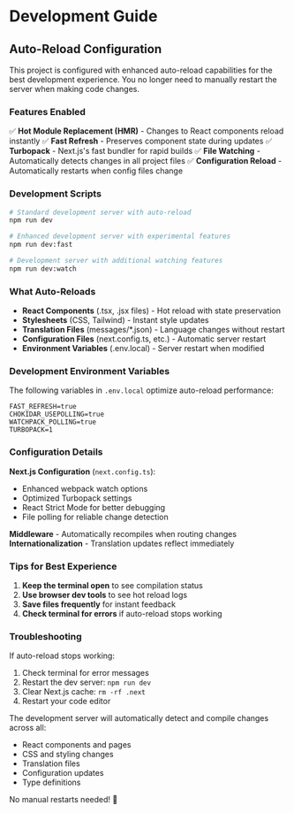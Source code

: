 # Development Guide

## Auto-Reload Configuration

This project is configured with enhanced auto-reload capabilities for the best development experience. You no longer need to manually restart the server when making code changes.

### Features Enabled

✅ **Hot Module Replacement (HMR)** - Changes to React components reload instantly
✅ **Fast Refresh** - Preserves component state during updates
✅ **Turbopack** - Next.js's fast bundler for rapid builds
✅ **File Watching** - Automatically detects changes in all project files
✅ **Configuration Reload** - Automatically restarts when config files change

### Development Scripts

```bash
# Standard development server with auto-reload
npm run dev

# Enhanced development server with experimental features
npm run dev:fast

# Development server with additional watching features
npm run dev:watch
```

### What Auto-Reloads

- **React Components** (.tsx, .jsx files) - Hot reload with state preservation
- **Stylesheets** (CSS, Tailwind) - Instant style updates
- **Translation Files** (messages/*.json) - Language changes without restart
- **Configuration Files** (next.config.ts, etc.) - Automatic server restart
- **Environment Variables** (.env.local) - Server restart when modified

### Development Environment Variables

The following variables in `.env.local` optimize auto-reload performance:

```env
FAST_REFRESH=true
CHOKIDAR_USEPOLLING=true
WATCHPACK_POLLING=true
TURBOPACK=1
```

### Configuration Details

**Next.js Configuration** (`next.config.ts`):
- Enhanced webpack watch options
- Optimized Turbopack settings
- React Strict Mode for better debugging
- File polling for reliable change detection

**Middleware** - Automatically recompiles when routing changes
**Internationalization** - Translation updates reflect immediately

### Tips for Best Experience

1. **Keep the terminal open** to see compilation status
2. **Use browser dev tools** to see hot reload logs
3. **Save files frequently** for instant feedback
4. **Check terminal for errors** if auto-reload stops working

### Troubleshooting

If auto-reload stops working:
1. Check terminal for error messages
2. Restart the dev server: `npm run dev`
3. Clear Next.js cache: `rm -rf .next`
4. Restart your code editor

The development server will automatically detect and compile changes across all:
- React components and pages
- CSS and styling changes
- Translation files
- Configuration updates
- Type definitions

No manual restarts needed! 🚀